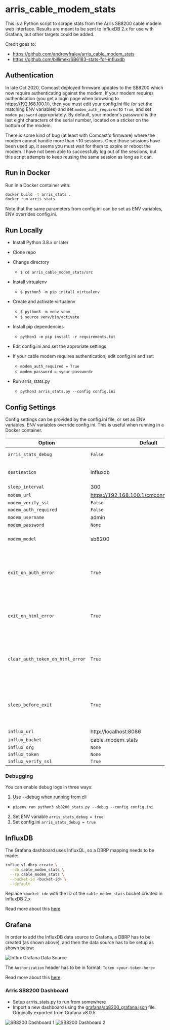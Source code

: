 # arris_cable_modem_stats

This is a Python script to scrape stats from the Arris SB8200 cable modem web interface. Results are meant to be sent to InfluxDB 2.x for use with Grafana, but other targets could be added.

Credit goes to:
- https://github.com/andrewfraley/arris_cable_modem_stats
- https://github.com/billimek/SB6183-stats-for-influxdb


## Authentication

In late Oct 2020, Comcast deployed firmware updates to the SB8200 which now require authenticating against the modem. If your modem requires authentication (you get a login page when browsing to https://192.168.100.1/), then you must edit your config.ini file (or set the matching ENV variables) and set ```modem_auth_required``` to ```True```, and set ```modem_password``` appropriately. By default, your modem's password is the last eight characters of the serial number, located on a sticker on the bottom of the modem.

There is some kind of bug (at least with Comcast's firmware) where the modem cannot handle more than ~10 sessions. Once those sessions have been used up, it seems you must wait for them to expire or reboot the modem. I have not been able to successfully log out of the sessions, but this script attempts to keep reusing the same session as long as it can.

## Run in Docker
Run in a Docker container with:

```bash
docker build -t arris_stats .
docker run arris_stats
```

Note that the same parameters from config.ini can be set as ENV variables, ENV overrides config.ini.

## Run Locally

- Install Python 3.8.x or later
- Clone repo
- Change directory
  - `$ cd arris_cable_modem_stats/src`

- Install virtualenv
  - `$ python3 -m pip install virtualenv`

- Create and activate virtualenv
  - `$ python3 -m venv venv`
  - `$ source venv/bin/activate`

- Install pip dependencies
  - `python3 -m pip install -r requirements.txt`

- Edit config.ini and set the approriate settings

- If your cable modem requires authentication, edit config.ini and set:
  - `modem_auth_required = True`
  - `modem_password = <your-password>`

- Run arris_stats.py
  - `python3 arris_stats.py --config config.ini`

## Config Settings
Config settings can be provided by the config.ini file, or set as ENV variables. ENV variables override config.ini. This is useful when running in a Docker container.

| Option | Default | Notes |
| ------------ | ------------ | ------------ |
| `arris_stats_debug` | `False` | enables debug logs |
| `destination` | influxdb | influxdb is the only valid option at this time |
| `sleep_interval` | 300 | |
| `modem_url` | https://192.168.100.1/cmconnectionstatus.html | |
| `modem_verify_ssl` | `False` | |
| `modem_auth_required` | `False` | |
| `modem_username` | admin | |
| `modem_password` | `None` | |
| `modem_model` | sb8200 | only sb8200 is supported at this time |
| `exit_on_auth_error` | `True` | Any auth error will cause an exit, useful when running in a Docker container to get a new session |
| `exit_on_html_error` | `True` | Any error retrieving the html will cause an exit, mostly redundant with exit_on_auth_error |
| `clear_auth_token_on_html_error` | `True` | This is useful if you don't want to exit, but do want to get a new session if/when getting the stats fails |
| `sleep_before_exit` | `True` | If you want to sleep before exiting on errors, useful for Docker container when you have `restart = always` |
| `influx_url` | http://localhost:8086 | |
| `influx_bucket` | cable_modem_stats | |
| `influx_org` | `None` | |
| `influx_token` | `None` | |
| `influx_verify_ssl` | `True` | |

### Debugging

You can enable debug logs in three ways:

1. Use --debug when running from cli
  - `pipenv run python3 sb8200_stats.py --debug --config config.ini`
2. Set ENV variable `arris_stats_debug = true`
3. Set config.ini `arris_stats_debug = true`

## InfluxDB

The Grafana dashboard uses InfluxQL, so a DBRP mapping needs to be made:

```bash
influx v1 dbrp create \
  --db cable_modem_stats \
  --rp cable_modem_stats \
  --bucket-id <bucket-id> \
  --default
```

Replace `<bucket-id>` with the ID of the `cable_modem_stats` bucket created in InfluxDB 2.x

Read more about this [here](https://docs.influxdata.com/influxdb/v2.0/query-data/influxql/)

## Grafana

In order to add the InfluxDB data source to Grafana, a DBRP has to be created (as shown above), and then the data source has to be setup as shown below:

![Influx Grafana Data Source](readme/grafana_influx.png)

The `Authorization` header has to be in format: `Token <your-token-here>`

Read more about this [here](https://github.com/grafana/grafana/issues/29372#issuecomment-733717988).

### Arris SB8200 Dashboard

- Setup arrris_stats.py to run from somewhere
- Import a new dashboard using the [grafana/sb8200_grafana.json](grafana/sb8200_grafana.json) file. Originally exported from Grafana v8.0.5

![SB8200 Dashboard 1](readme/dash1.png)
![SB8200 Dashboard 2](readme/dash2.png)
